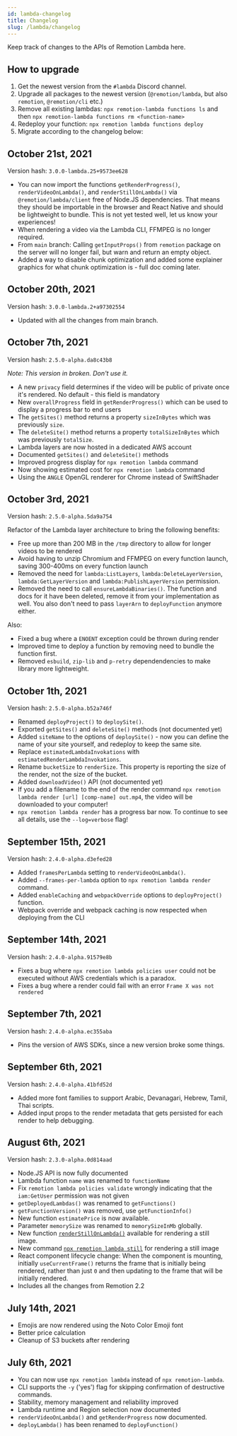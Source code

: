 ```yaml
---
id: lambda-changelog
title: Changelog
slug: /lambda/changelog
---
```


Keep track of changes to the APIs of Remotion Lambda here.

## How to upgrade

1. Get the newest version from the `#lambda` Discord channel.
1. Upgrade all packages to the newest version (`@remotion/lambda`, but also `remotion`, `@remotion/cli` etc.)
1. Remove all existing lambdas: `npx remotion-lambda functions ls` and then `npx remotion-lambda functions rm <function-name>`
1. Redeploy your function: `npx remotion lambda functions deploy`
1. Migrate according to the changelog below:

## October 21st, 2021

Version hash: `3.0.0-lambda.25+9573ee628`

- You can now import the functions `getRenderProgress()`, `renderVideoOnLambda()`, and `renderStillOnLambda()` via `@remotion/lambda/client` free of Node.JS dependencies. That means they should be importable in the browser and React Native and should be lightweight to bundle. This is not yet tested well, let us know your experiences!
- When rendering a video via the Lambda CLI, FFMPEG is no longer required.
- From `main` branch: Calling `getInputProps()` from `remotion` package on the server will no longer fail, but warn and return an empty object.
- Added a way to disable chunk optimization and added some explainer graphics for what chunk optimization is - full doc coming later.

## October 20th, 2021

Version hash: `3.0.0-lambda.2+a97302554`

- Updated with all the changes from main branch.

## October 7th, 2021

Version hash: `2.5.0-alpha.da8c43b8`

_Note: This version in broken. Don't use it._

- A new `privacy` field determines if the video will be public of private once it's rendered. No default - this field is mandatory
- New `overallProgress` field in `getRenderProgress()` which can be used to display a progress bar to end users
- The `getSites()` method returns a property `sizeInBytes` which was previously `size`.
- The `deleteSite()` method returns a property `totalSizeInBytes` which was previously `totalSize`.
- Lambda layers are now hosted in a dedicated AWS account
- Documented `getSites()` and `deleteSite()` methods
- Improved progress display for `npx remotion lambda` command
- Now showing estimated cost for `npx remotion lambda` command
- Using the `ANGLE` OpenGL renderer for Chrome instead of SwiftShader

## October 3rd, 2021

Version hash: `2.5.0-alpha.5da9a754`

Refactor of the Lambda layer architecture to bring the following benefits:

- Free up more than 200 MB in the `/tmp` directory to allow for longer videos to be rendered
- Avoid having to unzip Chromium and FFMPEG on every function launch, saving 300-400ms on every function launch
- Removed the need for `lambda:ListLayers`, `lambda:DeleteLayerVersion`, `lambda:GetLayerVersion` and `lambda:PublishLayerVersion` permission.
- Removed the need to call `ensureLambdaBinaries()`. The function and docs for it have been deleted, remove it from your implementation as well. You also don't need to pass `layerArn` to `deployFunction` anymore either.

Also:

- Fixed a bug where a `ENOENT` exception could be thrown during render
- Improved time to deploy a function by removing need to bundle the function first.
- Removed `esbuild`, `zip-lib` and `p-retry` dependendencies to make library more lightweight.

## October 1th, 2021

Version hash: `2.5.0-alpha.b52a746f`

- Renamed `deployProject()` to `deploySite()`.
- Exported `getSites()` and `deleteSite()` methods (not documented yet)
- Added `siteName` to the options of `deploySite()` - now you can define the name of your site yourself, and redeploy to keep the same site.
- Replace `estimatedLambdaInvokations` with `estimatedRenderLambdaInvokations`.
- Rename `bucketSize` to `renderSize`. This property is reporting the size of the render, not the size of the bucket.
- Added `downloadVideo()` API (not documented yet)
- If you add a filename to the end of the render command `npx remotion lambda render [url] [comp-name] out.mp4`, the video will be downloaded to your computer!
- `npx remotion lambda render` has a progress bar now. To continue to see all details, use the `--log=verbose` flag!

## September 15th, 2021

Version hash: `2.4.0-alpha.d3efed28`

- Added `framesPerLambda` setting to `renderVideoOnLambda()`.
- Added `--frames-per-lambda` option to `npx remotion lambda render` command.
- Added `enableCaching` and `webpackOverride` options to `deployProject()` function.
- Webpack override and webpack caching is now respected when deploying from the CLI

## September 14th, 2021

Version hash: `2.4.0-alpha.91579e8b`

- Fixes a bug where `npx remotion lambda policies user` could not be executed without AWS credentials which is a paradox.
- Fixes a bug where a render could fail with an error `Frame X was not rendered`

## September 7th, 2021

Version hash: `2.4.0-alpha.ec355aba`

- Pins the version of AWS SDKs, since a new version broke some things.

## September 6th, 2021

Version hash: `2.4.0-alpha.41bfd52d`

- Added more font families to support Arabic, Devanagari, Hebrew, Tamil, Thai scripts.
- Added input props to the render metadata that gets persisted for each render to help debugging.

## August 6th, 2021

Version hash: `2.3.0-alpha.0d814aad`

- Node.JS API is now fully documented
- Lambda function `name` was renamed to `functionName`
- Fix `remotion lambda policies validate` wrongly indicating that the `iam:GetUser` permission was not given
- `getDeployedLambdas()` was renamed to `getFunctions()`
- `getFunctionVersion()` was removed, use `getFunctionInfo()`
- New function `estimatePrice` is now available.
- Parameter `memorySize` was renamed to `memorySizeInMb` globally.
- New function [`renderStillOnLambda()`](/docs/lambda/renderstillonlambda) available for rendering a still image.
- New command [`npx remotion lambda still`](/docs/lambda/cli) for rendering a still image
- React component lifecycle change: When the component is mounting, initially `useCurrentFrame()` returns the frame that is initially being rendered, rather than just `0` and then updating to the frame that will be initially rendered.
- Includes all the changes from Remotion 2.2

## July 14th, 2021

- Emojis are now rendered using the Noto Color Emoji font
- Better price calculation
- Cleanup of S3 buckets after rendering

## July 6th, 2021

- You can now use `npx remotion lambda` instead of `npx remotion-lambda`.
- CLI supports the `-y` ('yes') flag for skipping confirmation of destructive commands.
- Stability, memory management and reliability improved
- Lambda runtime and Region selection now documented
- `renderVideoOnLambda()` and `getRenderProgress` now documented.
- `deployLambda()` has been renamed to `deployFunction()`
